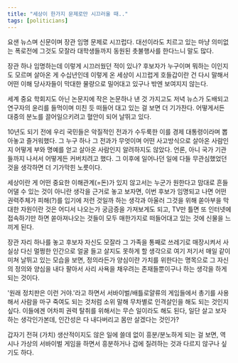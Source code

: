 ```yaml
---
title: "세상이 한가지 문제로만 시끄러울 때.."
tags: [politicians]
---
```


요샌 뉴스며 신문이며 장관 임명 문제로 시끄럽다. 대선이라도 치르고 있는 마냥 의미없는 폭로전에 그것도 모잘라 대학생들까지 동원된 촛불행사를 한다느니 말도 많다. 

장관 하나 임명하는데 이렇게 시끄러웠던 적이 있나? 후보자가 누구이며 뭐하는 이인지도 모르며 살아온 게 수십년인데 이렇게 온 세상이 시끄럽게 호들갑이란 건 다시 말해서 어떤 이해 당사자들이 막대한 물량으로 밀어대고 있구나 밖엔 보여지지 않는다.

세계 중요 학회지도 아닌 논문지에 작은 논문하나 낸 것 가지고도 저녁 뉴스가 도배되고 연구자의 윤리를 들먹이며 미친 듯 떠들어 대고 있는 걸 보면 더 기가찬다. 어떻게서든 대중의 분노를 끌어일으키려고 혈안이 되어 날뛰고 있다. 

10년도 되기 전에 우리 국민들은 악질적인 전과가 수두룩한 이를 경제 대통령이라며 뽑아놓고 즐거워했다. 그 누구 하나 그 전과가 무엇이며 어떤 사고방식으로 살아온 사람인지 어떻게 부와 명예를 얻고 살아온 사람인지 알려하지도 않았다. 언론, 아니 국가 기관들까지 나서서 어떻게든 커버치려고 했다. 그 이후에 일어나던 일에 다들 무관심했었던 것을 생각하면 더 기가막힌 노릇이다. 

세상이란 게 어떤 중요한 이해관계(=돈)가 있지 않고서는 누군가 원한다고 맘대로 흔들어댈 수 있는 것이 아니란 생각을 근거로 놓고 보자면, 이번 후보가 임명되고 나면 어떤 권력주체가 피해(?)를 입기에 저런 것일까 하는 생각과 아울러 그것을 위해 쏟아부을 막대한 자원이란 것은 어디서 나오는가 궁금증을 가져보게도 되고, TV만 틀면 또 인터넷에 접속하기만 하면 쏟아져나오는 것들이 모두 매한가지로 떠들어대고 있는 것에 신물을 느끼게 된다.

장관 자리 하나를 놓고 후보자 자신도 모잘라 그 가족을 통째로 쓰레기로 매장시켜서 사실상 다신 멀쩡한 인간으로 얼굴 들고 살지도 못하게 할 생각으로 여기 저기서 매일 같이 미쳐 날뛰고 있는 모습을 보면, 정의라든가 양심이란 가치를 위한다는 명목으로 그 자신의 정의와 양심을 내다 팔아서 사리 사욕을 채우려는 존재들뿐이구나 하는 생각을 하게 되는 것이다. 

'원래 정치판은 이런 거야.'라고 하면서 서바이벌/배틀로얄류의 게임들에서 총기를 사용해서 사람을 마구 죽여도 되는 것처럼 소위 말해 무차별로 인격살인을 해도 되는 것인지 싶다. 이들에겐 어차피 권력 탈취를 위해서는 무슨 일이라도 해도 된다, 일단 살고 보자 하는 생각인가본데, 인간성은 다 내다버리고 몸만 살겠다는 것인가?

갑자기 전혀 (가치) 생산적이지도 않은 일에 쓸데 없이 흥분/분노하게 되는 걸 보면, 역시나 가상의 서바이벌 게임을 하면서 흥분하거나 겁에 질려하는 것과 다르지 않구나 싶기도 하다. 